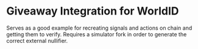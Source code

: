# Giveaway Integration for WorldID

Serves as a good example for recreating signals and actions on chain and getting them to verify. Requires a simulator fork in order to generate the correct external nullifier.
